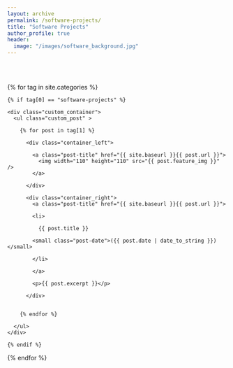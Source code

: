```yaml
---
layout: archive
permalink: /software-projects/
title: "Software Projects"
author_profile: true
header:
  image: "/images/software_background.jpg"
---
```

<br></br>

<div class="tags-expo-section">

  {% for tag in site.categories %}

    {% if tag[0] == "software-projects" %}

    <div class="custom_container">
      <ul class="custom_post" >

        {% for post in tag[1] %}

          <div class="container_left">

            <a class="post-title" href="{{ site.baseurl }}{{ post.url }}">
              <img width="110" height="110" src="{{ post.feature_img }}" />
            </a>

          </div>

          <div class="container_right">
            <a class="post-title" href="{{ site.baseurl }}{{ post.url }}">

            <li>

              {{ post.title }}

            <small class="post-date">({{ post.date | date_to_string }})</small>

            </li>

            </a>

            <p>{{ post.excerpt }}</p>

          </div>


        {% endfor %}

      </ul>
    </div>

    {% endif %}

  {% endfor %}

</div>
